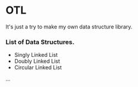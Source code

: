 # OTL
It's just a try to make my own data structure library.

### List of Data Structures.

* Singly Linked List
* Doubly Linked List
* Circular Linked List

...
